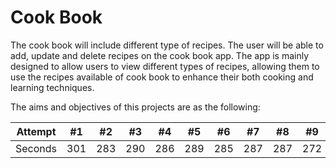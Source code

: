 # Cook Book
The cook book will include different type of recipes. The user will be able to add, update and delete recipes on the cook book app. The app is mainly designed to allow users to view different types of recipes, allowing them to use the recipes available of cook book to enhance their both cooking and learning techniques. 

The aims and objectives of this projects are as the following:

Attempt | #1 | #2 | #3 | #4 | #5 | #6 | #7 | #8 | #9 | #10 | #11
--- | --- | --- | --- |--- |--- |--- |--- |--- |--- |--- |---
Seconds | 301 | 283 | 290 | 286 | 289 | 285 | 287 | 287 | 272 | 276 | 269
